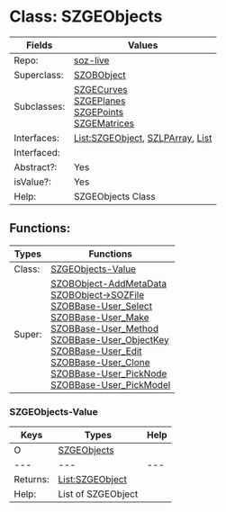 
# Class:	SZGEObjects

| Fields | Values |
| --------- | --------- |
| Repo: | [soz-live](/repos/soz-live.html) |
| Superclass: | [SZOBObject](SZOBObject.html) |
| Subclasses: | [SZGECurves](SZGECurves.html) <br> [SZGEPlanes](SZGEPlanes.html) <br> [SZGEPoints](SZGEPoints.html) <br> [SZGEMatrices](SZGEMatrices.html) |
| Interfaces: | [List:SZGEObject](List:SZGEObject.html), [SZLPArray](SZLPArray.html), [List](List.html) |
| Interfaced: |  |
| Abstract?: | Yes |
| isValue?: | Yes |
| Help: | SZGEObjects Class |


## Functions:

| Types | Functions |
| --------- | --------- |
| Class: | [SZGEObjects-Value](#SZGEObjects-Value) |
| Super: | [SZOBObject-AddMetaData](SZOBObject.html) <br> [SZOBObject->SOZFile](SZOBObject.html) <br> [SZOBBase-User_Select](SZOBBase.html) <br> [SZOBBase-User_Make](SZOBBase.html) <br> [SZOBBase-User_Method](SZOBBase.html) <br> [SZOBBase-User_ObjectKey](SZOBBase.html) <br> [SZOBBase-User_Edit](SZOBBase.html) <br> [SZOBBase-User_Clone](SZOBBase.html) <br> [SZOBBase-User_PickNode](SZOBBase.html) <br> [SZOBBase-User_PickModel](SZOBBase.html) |


### SZGEObjects-Value

| Keys | Types | Help |
| --------- | --------- | --------- |
| O | [SZGEObjects](SZGEObjects.html) |  |
| --- | --- | --- |
| Returns: | [List:SZGEObject](SZGEObject.html) |
| Help: | List of SZGEObject |

